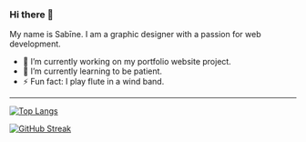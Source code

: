 ### Hi there 👋

My name is Sabīne. I am a graphic designer with a passion for web development.

- 🔭 I’m currently working on my portfolio website project.
- 🌱 I’m currently learning to be patient.
- ⚡ Fun fact: I play flute in a wind band.

***


[![Top Langs](https://github-readme-stats.vercel.app/api/top-langs/?username=SabineZilde&layout=compact)](https://github.com/SabineZilde/github-readme-stats) 

[![GitHub Streak](https://github-readme-streak-stats.herokuapp.com/?user=SabineZilde&theme=default)](https://git.io/streak-stats)

<!--
**SabineZilde/SabineZilde** is a ✨ _special_ ✨ repository because its `README.md` (this file) appears on your GitHub profile.

Here are some ideas to get you started:

- 🔭 I’m currently working on my portfolio website project
- 🌱 I’m currently learning to be patient
- 👯 I’m looking to collaborate on ...
- 🤔 I’m looking for help with ...
- 💬 Ask me about ...
- 📫 How to reach me: ...
- 😄 Pronouns: ...
- ⚡ Fun fact: ...
-->
